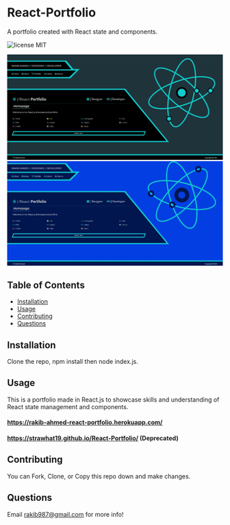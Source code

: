 # React-Portfolio
A portfolio created with React state and components.

![license MIT](https://img.shields.io/badge/license-MIT-blue.svg)

![Screenshot of Application | Developer Mode](https://raw.githubusercontent.com/strawhat19/React-Portfolio/main/public/assets/develeporMode.JPG)
![Screenshot of Application | Designer Mode](https://raw.githubusercontent.com/strawhat19/React-Portfolio/main/public/assets/designMode.JPG)

## **Table of Contents**
* [Installation](#installation)
* [Usage](#usage)
* [Contributing](#contributing)
* [Questions](#questions)

## Installation
Clone the repo, npm install then node index.js.

## Usage
This is a portfolio made in React.js to showcase skills and understanding of React state management and components.
#### https://rakib-ahmed-react-portfolio.herokuapp.com/
#### https://strawhat19.github.io/React-Portfolio/ (Deprecated)

## Contributing
You can Fork, Clone, or Copy this repo down and make changes.

## Questions
Email rakib987@gmail.com for more info!